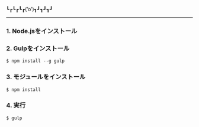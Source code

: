 ┗┏┗┏┗┏(’o’)┓┛┓┛┓┛

-----

### 1. Node.jsをインストール  
### 2. Gulpをインストール

    $ npm install --g gulp

### 3. モジュールをインストール

    $ npm install

### 4. 実行

    $ gulp